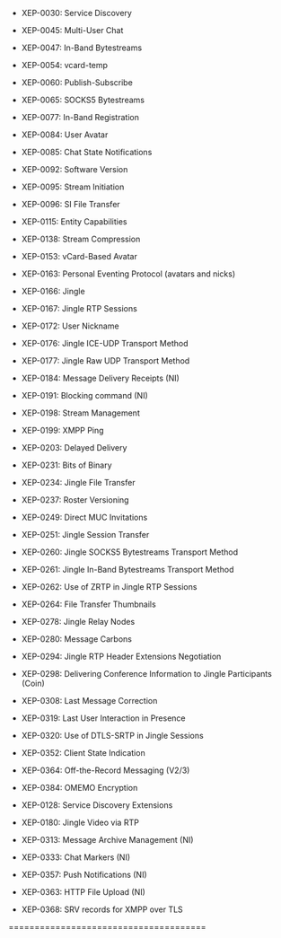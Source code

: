 * XEP-0030: Service Discovery
* XEP-0045: Multi-User Chat
* XEP-0047: In-Band Bytestreams
* XEP-0054: vcard-temp
* XEP-0060:	Publish-Subscribe
* XEP-0065: SOCKS5 Bytestreams
* XEP-0077:	In-Band Registration
* XEP-0084: User Avatar
* XEP-0085: Chat State Notifications
* XEP-0092: Software Version
* XEP-0095: Stream Initiation
* XEP-0096: SI File Transfer
* XEP-0115: Entity Capabilities
* XEP-0138:	Stream Compression
* XEP-0153: vCard-Based Avatar
* XEP-0163: Personal Eventing Protocol (avatars and nicks) 
* XEP-0166: Jingle
* XEP-0167: Jingle RTP Sessions
* XEP-0172: User Nickname
* XEP-0176: Jingle ICE-UDP Transport Method
* XEP-0177: Jingle Raw UDP Transport Method
* XEP-0184: Message Delivery Receipts (NI)
* XEP-0191: Blocking command (NI)
* XEP-0198: Stream Management
* XEP-0199: XMPP Ping
* XEP-0203:	Delayed Delivery
* XEP-0231: Bits of Binary
* XEP-0234: Jingle File Transfer
* XEP-0237: Roster Versioning
* XEP-0249: Direct MUC Invitations
* XEP-0251: Jingle Session Transfer
* XEP-0260: Jingle SOCKS5 Bytestreams Transport Method
* XEP-0261: Jingle In-Band Bytestreams Transport Method
* XEP-0262: Use of ZRTP in Jingle RTP Sessions
* XEP-0264: File Transfer Thumbnails
* XEP-0278: Jingle Relay Nodes
* XEP-0280: Message Carbons
* XEP-0294: Jingle RTP Header Extensions Negotiation
* XEP-0298: Delivering Conference Information to Jingle Participants (Coin)
* XEP-0308: Last Message Correction
* XEP-0319: Last User Interaction in Presence
* XEP-0320: Use of DTLS-SRTP in Jingle Sessions
* XEP-0352: Client State Indication
* XEP-0364: Off-the-Record Messaging (V2/3)
* XEP-0384: OMEMO Encryption

* XEP-0128:	Service Discovery Extensions
* XEP-0180: Jingle Video via RTP
* XEP-0313: Message Archive Management (NI)
* XEP-0333: Chat Markers (NI)
* XEP-0357: Push Notifications (NI)
* XEP-0363: HTTP File Upload (NI)
* XEP-0368: SRV records for XMPP over TLS

======================================
<query xmlns='http://jabber.org/protocol/disco#info'>
<identity category='client' name='aTalk' type='android'/>

<feature var='eu.siacs.conversations.axolotl.devicelist+notify'/>

<feature var='http://jabber.org/protocol/bytestreams'/>
<feature var='http://jabber.org/protocol/caps'/>
<feature var='http://jabber.org/protocol/chatstates'/>
<feature var='http://jabber.org/protocol/disco#info'/>
<feature var='http://jabber.org/protocol/disco#items'/>
<feature var='http://jabber.org/protocol/ibb'/>
<feature var='http://jabber.org/protocol/jinglenodes'/>
<feature var='http://jabber.org/protocol/muc'/>
<feature var='http://jabber.org/protocol/muc#rooms'/>
<feature var='http://jabber.org/protocol/muc#traffic'/>
<feature var='http://jabber.org/protocol/si'/>
<feature var='http://jabber.org/protocol/si/profile/file-transfer'/>
<feature var='http://jabber.org/protocol/xhtml-im'/>
<feature var='http://jabber.org/protocol/xdata-layout'/>
<feature var='http://jabber.org/protocol/xdata-validate'/>

<feature var='jabber:x:data'/>
<feature var='jabber:iq:last'/>
<feature var='jabber:iq:privacy'/>
<feature var='jabber:iq:version'/>

<feature var='urn:xmpp:avatar:metadata+notify'/>
<feature var='urn:xmpp:avatar:data'/>
<feature var='urn:xmpp:bob'/>
<feature var='urn:xmpp:carbons:2'/>
<feature var='urn:xmpp:coin'/></query></iq>
<feature var='urn:xmpp:eme:0'/>
<feature var='urn:xmpp:jingle:1'/>
<feature var='urn:xmpp:jingle:apps:rtp:1'/>
<feature var='urn:xmpp:jingle:apps:rtp:audio'/>
<feature var='urn:xmpp:jingle:apps:rtp:video'/>
<feature var='urn:xmpp:jingle:apps:rtp:rtp-hdrext:0'/>
<feature var='urn:xmpp:jingle:apps:rtp:zrtp:1'/>
<feature var='urn:xmpp:jingle:transports:ice-udp:1'/>
<feature var='urn:xmpp:jingle:transports:raw-udp:1'/>
<feature var='urn:xmpp:jingle:transfer:0'/>
<feature var='urn:xmpp:ping'/>
<feature var='urn:xmpp:http'/>
<feature var='urn:xmpp:message-correct:0'/>
<feature var='urn:xmpp:receipts'/>
<feature var='urn:xmpp:sid:0'/>
<feature var='urn:xmpp:thumbs:0'/>
<feature var='urn:xmpp:time'/>
<feature var='vcard-temp'/>

